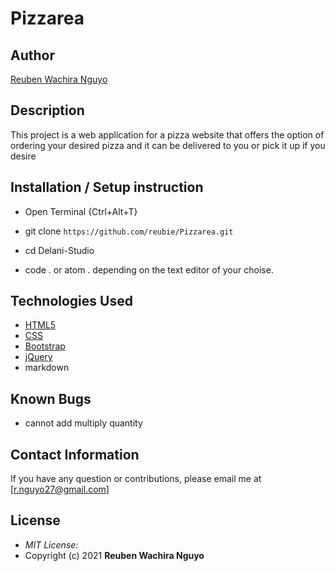# Pizzarea

## Author

[Reuben Wachira Nguyo](https://github.com/reubie)

## Description

This project is a web application for a pizza website that offers the option of ordering your desired pizza and it can be delivered to you or pick it up if you desire



## Installation / Setup instruction
* Open Terminal {Ctrl+Alt+T}

* git clone ```https://github.com/reubie/Pizzarea.git```

* cd Delani-Studio

* code . or atom . depending on the text editor of your choise.

## Technologies Used

* [HTML5](https://github.com/topics/html5)
* [CSS](https://github.com/topics/css3)
* [Bootstrap](https://github.com/topics/bootstrap)
* [jQuery](https://github.com/topics/javascript)
* markdown

## Known Bugs
* cannot add multiply quantity

## Contact Information 

If you have any question or contributions, please email me at [r.nguyo27@gmail.com]

## License
* *MIT License:*
* Copyright (c) 2021 **Reuben Wachira Nguyo**
